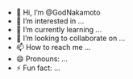 - 👋 Hi, I’m @GodNakamoto
- 👀 I’m interested in ...
- 🌱 I’m currently learning ...
- 💞️ I’m looking to collaborate on ...
- 📫 How to reach me ...
- 😄 Pronouns: ...
- ⚡ Fun fact: ...

<!---
GodNakamoto/GodNakamoto is a ✨ special ✨ repository because its `README.md` (this file) appears on your GitHub profile.
You can click the Preview link to take a look at your changes.
--->
